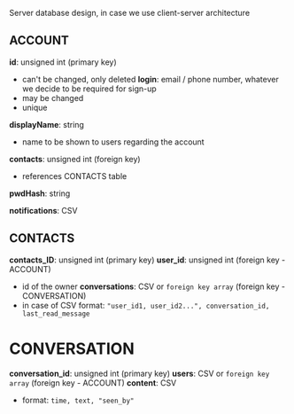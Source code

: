 Server database design, in case we use client-server architecture
## ACCOUNT
**id**: unsigned int (primary key)
- can't be changed, only deleted
**login**: email / phone number, whatever we decide to be required for sign-up  
- may be changed
- unique

**displayName**: string  
- name to be shown to users regarding the account

**contacts**: unsigned int (foreign key)
- references CONTACTS table
    
**pwdHash**: string

**notifications**: CSV

## CONTACTS
**contacts_ID**: unsigned int (primary key)
**user_id**: unsigned int (foreign key - ACCOUNT)
- id of the owner
**conversations**: CSV or `foreign key array` (foreign key - CONVERSATION)
- in case of CSV format: `"user_id1, user_id2...", conversation_id, last_read_message`
    
# CONVERSATION
**conversation_id**: unsigned int (primary key)
**users**: CSV or `foreign key array` (foreign key - ACCOUNT)
**content**: CSV
* format: `time, text, "seen_by"`
    
